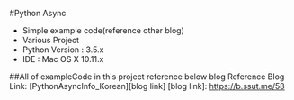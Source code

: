 #Python Async
* Simple example code(reference other blog)
* Various Project 
* Python Version : 3.5.x
* IDE : Mac OS X 10.11.x

##All of exampleCode in this project reference below blog
Reference Blog Link: [PythonAsyncInfo_Korean][blog link]
[blog link]: https://b.ssut.me/58
